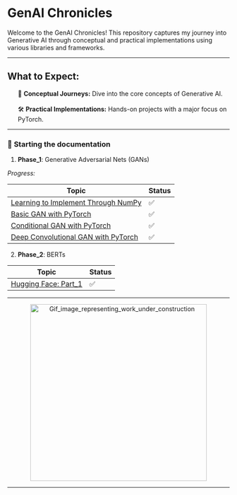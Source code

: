 # GenAI Chronicles

Welcome to the GenAI Chronicles! This repository captures my journey into Generative AI through conceptual and practical implementations using various libraries and frameworks.

---
## What to Expect:
<ul>
  🚀 <b>Conceptual Journeys:</b> Dive into the core concepts of Generative AI. 
  <br>
  <br>
  🛠️ <b>Practical Implementations:</b> Hands-on projects with a major focus on PyTorch.
</ul>

---

### 📕 **Starting the documentation**

1. **Phase_1**: Generative Adversarial Nets (GANs)

_Progress:_  

| Topic | Status |
|-------|--------|
| [Learning to Implement Through NumPy](./GANs/Trying_with_numpy.ipynb) | ✅ |
| [Basic GAN with PyTorch](./GANs/GAN_With_Pytorch.ipynb) | ✅ |
| [Conditional GAN with PyTorch](./GANs/cGAN_With_Pytorch.ipynb) | ✅ |
| [Deep Convolutional GAN with PyTorch](./GANs/dcGAN_With_Pytorch.ipynb) | ✅ |

2. **Phase_2**: BERTs

| Topic | Status |
|-------|--------|
| [Hugging Face: Part_1](./BERTs/BERT_implementation.ipynb)| ✅ |


___

<p align="center">
  <img src="https://i.postimg.cc/GmTqz2bg/Underconstruction-v2-4.gif" alt="Gif_image_representing_work_under_construction" width="400"/>
</p>

---